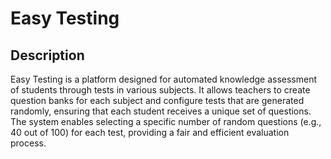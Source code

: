 # Easy Testing

## Description

Easy Testing is a platform designed for automated knowledge assessment of students through tests in various subjects. It allows teachers to create question banks for each subject and configure tests that are generated randomly, ensuring that each student receives a unique set of questions. The system enables selecting a specific number of random questions (e.g., 40 out of 100) for each test, providing a fair and efficient evaluation process.


